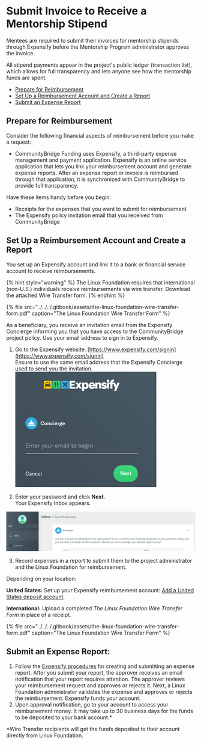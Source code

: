 # Submit Invoice to Receive a Mentorship Stipend

Mentees are required to submit their invoices for mentorship stipends through Expensify before the Mentorship Program administrator approves the invoice. 

All stipend payments appear in the project's public ledger \(transaction list\), which allows for full transparency and lets anyone see how the mentorship funds are spent.

* [Prepare for Reimbursement](submit-invoice-to-receive-a-mentorship-stipend.md#GetReimbursed-PrepareforReimbursement)
* [Set Up a Reimbursement Account and Create a Report](submit-invoice-to-receive-a-mentorship-stipend.md#GetReimbursed-SetUpaReimbursementAccountandCreateaReport)
* [Submit an Expense Report](submit-invoice-to-receive-a-mentorship-stipend.md#GetReimbursed-SubmitanExpenseReport:)

## Prepare for Reimbursement <a id="GetReimbursed-PrepareforReimbursement"></a>

Consider the following financial aspects of reimbursement before you make a request:

* CommunityBridge Funding uses Expensify, a third-party expense management and payment application. Expensify is an online service application that lets you link your reimbursement account and generate expense reports. After an expense report or invoice is reimbursed through that application, it is synchronized with CommunityBridge to provide full transparency.

Have these items handy before you begin:

* Receipts for the expenses that you want to submit for reimbursement
* The Expensify policy invitation email that you received from CommunityBridge

## Set Up a Reimbursement Account and Create a Report <a id="GetReimbursed-SetUpaReimbursementAccountandCreateaReport"></a>

You set up an Expensify account and link it to a bank or financial service account to receive reimbursements.

{% hint style="warning" %}
The Linux Foundation requires that international \(non-U.S.\) individuals receive reimbursements via wire transfer. Download the attached Wire Transfer form.
{% endhint %}

{% file src="../../../.gitbook/assets/the-linux-foundation-wire-transfer-form.pdf" caption="The Linux Foundation Wire Transfer Form" %}

As a beneficiary, you receive an invitation email from the Expensify Concierge informing you that you have access to the CommunityBridge project policy. Use your email address to sign in to Expensify.

1. Go to the Expensify website: [https://www.expensify.com/signin](https://www.expensify.com/signin)  
Ensure to use the same email address that the Expensify Concierge used to send you the invitation.  
![](../../../.gitbook/assets/19595277.png)

2. Enter your password and click **Next**.  
Your Expensify Inbox appears.

![Expensify Inbox](../../../.gitbook/assets/19595276.png)

3. Record expenses in a report to submit them to the project administrator and the Linux Foundation for reimbursement.

Depending on your location:

**United States:** Set up your Expensify reimbursement account: [Add a United States deposit account](https://docs.expensify.com/en/articles/2931-add-a-deposit-account-united-states).

**International:** Upload a completed _The Linux Foundation Wire Transfer Form_ in place of a receipt.

{% file src="../../../.gitbook/assets/the-linux-foundation-wire-transfer-form.pdf" caption="The Linux Foundation Wire Transfer Form" %}

## Submit an Expense Report: <a id="GetReimbursed-SubmitanExpenseReport:"></a>

1. Follow the [Expensify procedures](https://docs.expensify.com/en/articles/2921-report-actions-create-submit-and-close) for creating and submitting an expense report. After you submit your report, the approver receives an email notification that your report requires attention. The approver reviews your reimbursement request and approves or rejects it. Next, a Linux Foundation administrator validates the expense and approves or rejects the reimbursement. Expensify funds your account.
2.  Upon approval notification, go to your account to access your reimbursement money. It may take up to 30 business days for the funds to be deposited to your bank account.\*

\*Wire Transfer recipients will get the funds deposited to their account directly from Linux Foundation.



